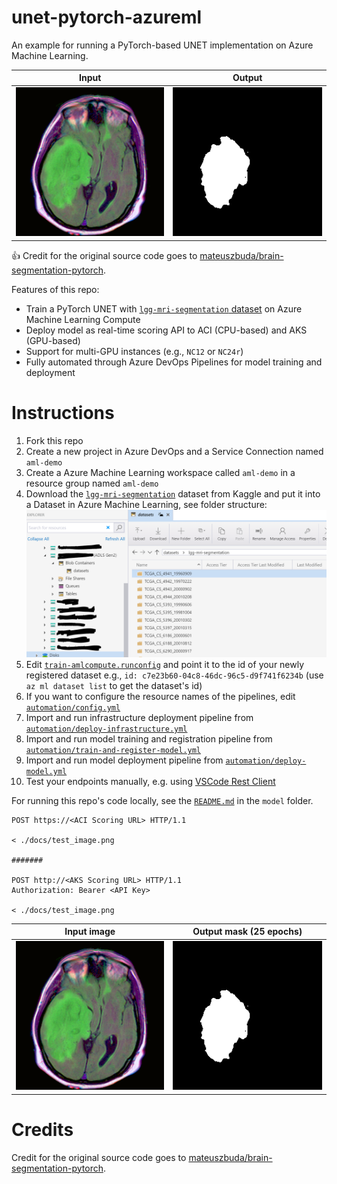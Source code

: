 # unet-pytorch-azureml

An example for running a PyTorch-based UNET implementation on Azure Machine Learning.

| Input | Output |
| :---: |:---:|
| ![](docs/test_image.png) | ![](docs/test_image_output.png) |

:+1: Credit for the original source code goes to [mateuszbuda/brain-segmentation-pytorch](https://github.com/mateuszbuda/brain-segmentation-pytorch).

Features of this repo:

* Train a PyTorch UNET with [`lgg-mri-segmentation` dataset](https://www.kaggle.com/mateuszbuda/lgg-mri-segmentation) on Azure Machine Learning Compute
* Deploy model as real-time scoring API to ACI (CPU-based) and AKS (GPU-based)
* Support for multi-GPU instances (e.g., `NC12` or `NC24r`)
* Fully automated through Azure DevOps Pipelines for model training and deployment

# Instructions

1. Fork this repo
1. Create a new project in Azure DevOps and a Service Connection named `aml-demo`
1. Create a Azure Machine Learning workspace called `aml-demo` in a resource group named `aml-demo`
1. Download the [`lgg-mri-segmentation`](https://www.kaggle.com/mateuszbuda/lgg-mri-segmentation) dataset from Kaggle and put it into a Dataset in Azure Machine Learning, see folder structure:
![](docs/folder_structure.png)
1. Edit [`train-amlcompute.runconfig`](model/aml_config/train-amlcompute.runconfig) and point it to the id of your newly registered dataset e.g., `id: c7e23b60-04c8-46dc-96c5-d9f741f6234b` (use `az ml dataset list` to get the dataset's id)
1. If you want to configure the resource names of the pipelines, edit [`automation/config.yml`](automation/config.yml)
1. Import and run infrastructure deployment pipeline from [`automation/deploy-infrastructure.yml`](automation/deploy-infrastructure.yml)
1. Import and run model training and registration pipeline from [`automation/train-and-register-model.yml`](automation/train-and-register-model.yml)
1. Import and run model deployment pipeline from [`automation/deploy-model.yml`](automation/deploy-model.yml)
1. Test your endpoints manually, e.g. using [VSCode Rest Client](https://marketplace.visualstudio.com/items?itemName=humao.rest-client)

For running this repo's code locally, see the [`README.md`](model/README.md) in the `model` folder.

```
POST https://<ACI Scoring URL> HTTP/1.1

< ./docs/test_image.png

#######

POST http://<AKS Scoring URL> HTTP/1.1
Authorization: Bearer <API Key>

< ./docs/test_image.png
```

| Input image | Output mask (25 epochs) |
| :---: |:---:|
| ![](docs/test_image.png) | ![](docs/test_image_output.png) |


# Credits

Credit for the original source code goes to [mateuszbuda/brain-segmentation-pytorch](https://github.com/mateuszbuda/brain-segmentation-pytorch).